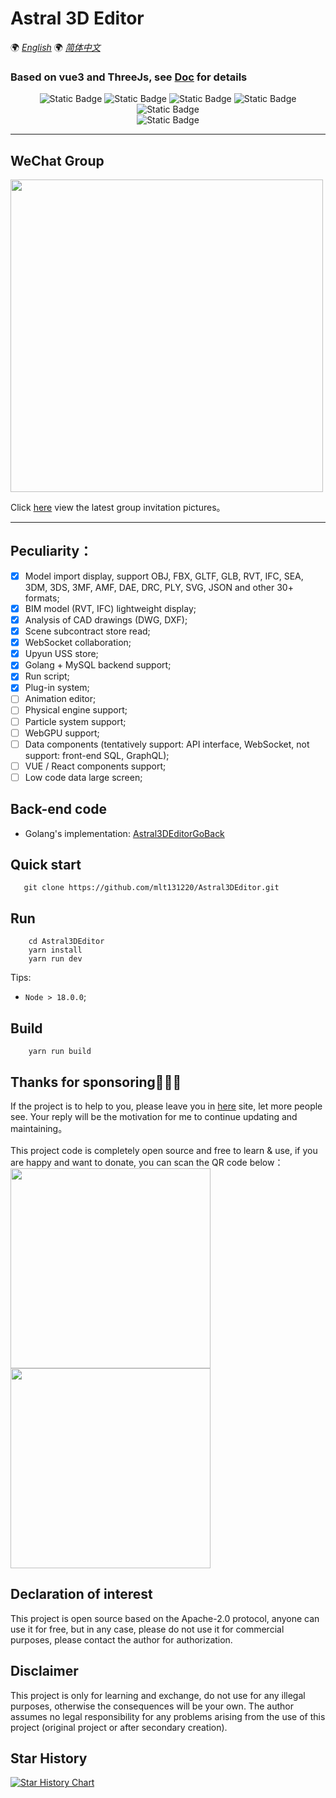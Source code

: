 # Astral 3D Editor

🌍
*[English](README.en.md)*
🌍
*[简体中文](README.md)*

### Based on vue3 and ThreeJs, see [Doc](http://editor-doc.astraljs.com/) for details

<div style="text-align: center">

![Static Badge](https://img.shields.io/badge/Vue-3.3.4-green)
![Static Badge](https://img.shields.io/badge/NaiveUI-2.34.4-green)
![Static Badge](https://img.shields.io/badge/ThreeJS-r170-8732D7)
![Static Badge](https://img.shields.io/badge/Cesium-1.107.0-8732D7)
![Static Badge](https://img.shields.io/badge/UnoCSS-0.46.5-8732D7)
<br />
![Static Badge](https://img.shields.io/badge/license-MIT-blue)

</div>

***

## WeChat Group
<img src="https://upyun.astraljs.com/static/images/WeChatGroup.jpg" width="500px">

Click [here](https://upyun.astraljs.com/static/images/WeChatGroup.jpg) view the latest group invitation pictures。

***

## Peculiarity：
- [x] Model import display, support OBJ, FBX, GLTF, GLB, RVT, IFC, SEA, 3DM, 3DS, 3MF, AMF, DAE, DRC, PLY, SVG, JSON and other 30+ formats;
- [x] BIM model (RVT, IFC) lightweight display;
- [x] Analysis of CAD drawings (DWG, DXF);
- [x] Scene subcontract store read;
- [x] WebSocket collaboration;
- [x] Upyun USS store;
- [x] Golang + MySQL backend support;
- [x] Run script;
- [x] Plug-in system;
- [ ] Animation editor;
- [ ] Physical engine support;
- [ ] Particle system support;
- [ ] WebGPU support;
- [ ] Data components (tentatively support: API interface, WebSocket, not support: front-end SQL, GraphQL);
- [ ] VUE / React components support;
- [ ] Low code data large screen;

[//]: # (## 工程结构)
[//]: # (```)
[//]: # (|-- .vscode                          // vscode配置文件)
[//]: # (|-- build                            // 打包配置)
[//]: # (|-- public )
[//]: # (|   |-- library                      // 静态资源库)
[//]: # (|   |-- release                      // 发布包模板         )
[//]: # (|   |-- static                       // 项目静态资源)
[//]: # (|   |-- logo.svg                     // Logo               )
[//]: # (|-- src                              // 源码目录               )
[//]: # (|   |-- cesium                       // cesium 场景相关)
[//]: # (|   |-- components                   // 组件)
[//]: # (|   |-- config                       // 项目各类配置)
[//]: # (|   |-- core                         // 编辑器核心代码)
[//]: # (|       |-- commands                 // 编辑器操作命令集合)
[//]: # (|       |-- exporters                // 自定义模型导出器)
[//]: # (|       |-- libs                     // 第三方相关js库)
[//]: # (|   |-- hooks                        // 钩子函数)
[//]: # (|   |-- http                         // 封装请求)
[//]: # (|   |-- language                     // i18n 国际化配置文件夹)
[//]: # (|   |-- router                       // 路由配置)
[//]: # (|   |-- store                        // Pinia 状态管理)
[//]: # (|   |-- utils                        // 全局公用函数目录    )
[//]: # (|   |-- views                        // vue页面            )
[//]: # (|   |-- App.vue                      // App入口文件)
[//]: # (|   |-- main.ts                      // 程序入口文件 )
[//]: # (|-- types                            // 全局类型定义目录 )
[//]: # (|-- .env                             // 通用环境文件)
[//]: # (|-- .env.development                 // 开发环境)
[//]: # (|-- .env.production                  // 生产环境)
[//]: # (|-- .gitignore                       // git ingnore)
[//]: # (|-- index.html                       // 入口html文件)
[//]: # (|-- package.json                     // 项目及工具的依赖配置文件)
[//]: # (|-- README.md                        // README)
[//]: # (|-- tsconfig.json                     // 指定了编译项目所需的根目录下的文件以及编译选项)
[//]: # (|-- vite.config.ts                    // Vite配置文件)
[//]: # (|-- yarn.lock                    )
[//]: # (```)

## Back-end code
* Golang's implementation: [Astral3DEditorGoBack](https://github.com/mlt131220/ES3DEditorGoBack)

## Quick start
```shell
   git clone https://github.com/mlt131220/Astral3DEditor.git
```

## Run
```shell
    cd Astral3DEditor
    yarn install
    yarn run dev
```
Tips:
* `Node > 18.0.0`;

## Build
```shell
    yarn run build
```

## Thanks for sponsoring🌹🌹🌹
If the project is to help to you, please leave you in [here](https://github.com/mlt131220/ES-3DEditor/issues/2) site, let more people see. Your reply will be the motivation for me to continue updating and maintaining。 </br></br>
This project code is completely open source and free to learn & use, if you are happy and want to donate, you can scan the QR code below：</br>
<img src="https://upyun.astraljs.com/static/images/alipay.jpg" width="320px">
<img src="https://upyun.astraljs.com/static/images/wepay.jpg" width="320px">

## Declaration of interest
This project is open source based on the Apache-2.0 protocol, anyone can use it for free, but in any case, please do not use it for commercial purposes, please contact the author for authorization.

## Disclaimer
This project is only for learning and exchange, do not use for any illegal purposes, otherwise the consequences will be your own.
The author assumes no legal responsibility for any problems arising from the use of this project (original project or after secondary creation).

## Star History
[![Star History Chart](https://api.star-history.com/svg?repos=mlt131220/Astral3DEditor&type=Date)](https://star-history.com/#mlt131220/Astral3DEditor&Date)
